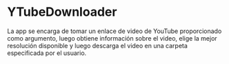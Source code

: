 # YTubeDownloader
La app se encarga de tomar un enlace de video de YouTube proporcionado como argumento, luego obtiene información sobre el video, elige la mejor resolución disponible y luego descarga el video en una carpeta especificada por el usuario.
